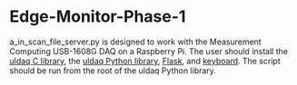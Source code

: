 # Edge-Monitor-Phase-1

a_in_scan_file_server.py is designed to work with the Measurement Computing USB-1608G DAQ on a Raspberry Pi. The user should install the [uldaq C library](https://github.com/mccdaq/uldaq), the [uldaq Python library](https://pypi.org/project/uldaq/), [Flask](https://pypi.org/project/Flask/), and [keyboard](https://pypi.org/project/keyboard/). The script should be run from the root of the uldaq Python library.
